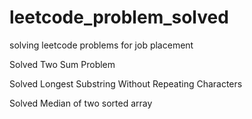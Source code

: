 # leetcode_problem_solved
solving leetcode problems for job placement 

Solved Two Sum Problem 

Solved Longest Substring Without Repeating Characters

Solved Median of two sorted array

